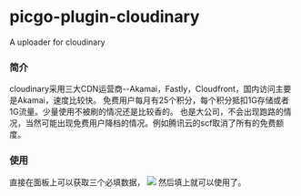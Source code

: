 # picgo-plugin-cloudinary
A uploader for cloudinary
### 简介
cloudinary采用三大CDN运营商--Akamai，Fastly，Cloudfront，国内访问主要是Akamai，速度比较快。
免费用户每月有25个积分，每个积分抵扣1G存储或者1G流量。少量使用不被刷的情况还是比较香的。
也是大公司，不会出现跑路的情况，当然可能出现免费用户降档的情况。例如腾讯云的scf取消了所有的免费额度。

### 使用
直接在面板上可以获取三个必填数据，
![](https://pic-mxuan.s3.us-west-001.backblazeb2.com/picgo/2022/04/c9001df77578190873a15210f4a63793.webp)
然后填上就可以使用了。
